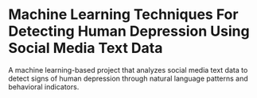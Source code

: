 # Machine Learning Techniques For Detecting Human Depression Using Social Media Text Data
A machine learning-based project that analyzes social media text data to detect signs of human depression through natural language patterns and behavioral indicators.
